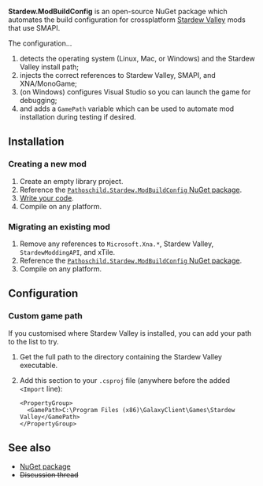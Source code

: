 ﻿**Stardew.ModBuildConfig** is an open-source NuGet package which automates the build configuration
for crossplatform [Stardew Valley](http://stardewvalley.net/) mods that use SMAPI.

The configuration...

1. detects the operating system (Linux, Mac, or Windows) and the Stardew Valley install path;
2. injects the correct references to Stardew Valley, SMAPI, and XNA/MonoGame;
3. (on Windows) configures Visual Studio so you can launch the game for debugging;
4. and adds a `GamePath` variable which can be used to automate mod installation during testing
   if desired.

## Installation
### Creating a new mod
1. Create an empty library project.
2. Reference the [`Pathoschild.Stardew.ModBuildConfig` NuGet package](https://www.nuget.org/packages/Pathoschild.Stardew.ModdingBuildConfig).
3. [Write your code](http://canimod.com/guides/creating-a-smapi-mod).
4. Compile on any platform.

### Migrating an existing mod
1. Remove any references to `Microsoft.Xna.*`, Stardew Valley, `StardewModdingAPI`, and xTile.
2. Reference the [`Pathoschild.Stardew.ModBuildConfig` NuGet package](https://www.nuget.org/packages/Pathoschild.Stardew.ModdingBuildConfig).
3. Compile on any platform.

## Configuration
### Custom game path
If you customised where Stardew Valley is installed, you can add your path to the list to try.

1. Get the full path to the directory containing the Stardew Valley executable.
2. Add this section to your `.csproj` file (anywhere before the added `<Import` line):
   
   ```
   <PropertyGroup>
     <GamePath>C:\Program Files (x86)\GalaxyClient\Games\Stardew Valley</GamePath>
   </PropertyGroup>
   ```

## See also
* [NuGet package](https://www.nuget.org/packages/Pathoschild.Stardew.ModdingBuildConfig)
* <s>Discussion thread</s>